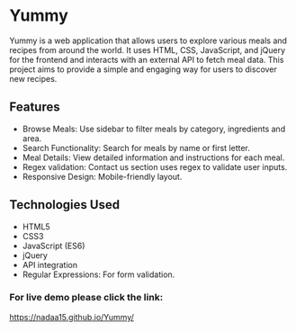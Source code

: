 # Yummy
Yummy is a web application that allows users to explore various meals and recipes from around the world. It uses HTML, CSS, JavaScript, and jQuery for the frontend and interacts with an external API to fetch meal data. This project aims to provide a simple and engaging way for users to discover new recipes.

## Features
- Browse Meals: Use sidebar to filter meals by category, ingredients and area.
- Search Functionality: Search for meals by name or first letter.
- Meal Details: View detailed information and instructions for each meal.
- Regex validation: Contact us section uses regex to validate user inputs.
- Responsive Design: Mobile-friendly layout.

## Technologies Used
- HTML5
- CSS3
- JavaScript (ES6)
- jQuery
- API integration
- Regular Expressions: For form validation.

### For live demo please click the link:
<https://nadaa15.github.io/Yummy/>
